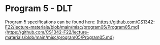 # Program 5 - DLT
Program 5 specifications can be found here: [https://github.com/CS1342-F22/lecture-materials/blob/main/misc/program05/Program05.md](https://github.com/CS1342-F22/lecture-materials/blob/main/misc/program05/Program05.md)